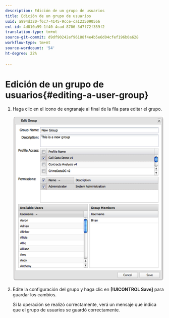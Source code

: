 ```yaml
---
description: Edición de un grupo de usuarios
title: Edición de un grupo de usuarios
uuid: a894d320-f6c7-4145-9cce-ca1235090566
exl-id: 4d810a99-1f40-4cad-8706-3d7f72f359f2
translation-type: tm+mt
source-git-commit: d9df90242ef96188f4e4b5e6d04cfef196b0a628
workflow-type: tm+mt
source-wordcount: '54'
ht-degree: 22%

---
```


# Edición de un grupo de usuarios{#editing-a-user-group}

1. Haga clic en el icono de engranaje al final de la fila para editar el grupo.

   ![](assets/edit_user_group.png)

1. Edite la configuración del grupo y haga clic en **[!UICONTROL Save]** para guardar los cambios.

   Si la operación se realizó correctamente, verá un mensaje que indica que el grupo de usuarios se guardó correctamente.
